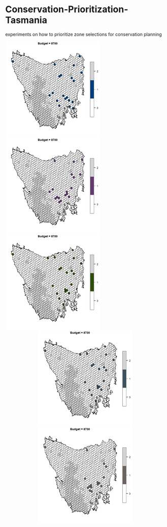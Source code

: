 # Conservation-Prioritization-Tasmania
experiments on how to prioritize zone selections for conservation planning

<div align="left">
  <img src="https://github.com/WangQuanmeng/Conservation-Prioritization-Tasmania/blob/main/OptPrioAnimation.gif" width="300"  />
  <img src="https://github.com/WangQuanmeng/Conservation-Prioritization-Tasmania/blob/main/HeuPrioAnimation.gif" width="300" />
  <img src="https://github.com/WangQuanmeng/Conservation-Prioritization-Tasmania/blob/main/ScenOptAnimation.gif" width="300" />
</div>

<div align="center">
  <img src="https://github.com/WangQuanmeng/Conservation-Prioritization-Tasmania/blob/main/ForGreedyAnimation.gif" width="300" />
  <img src="https://github.com/WangQuanmeng/Conservation-Prioritization-Tasmania/blob/main/BackGreedyAnimation.gif" width="300"/>
</div>

